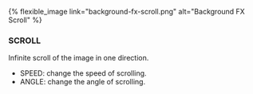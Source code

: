 ---
---
{% flexible_image link="background-fx-scroll.png" alt="Background FX Scroll" %}

### SCROLL
Infinite scroll of the image in one direction.

* SPEED: change the speed of scrolling.
* ANGLE: change the angle of scrolling.
